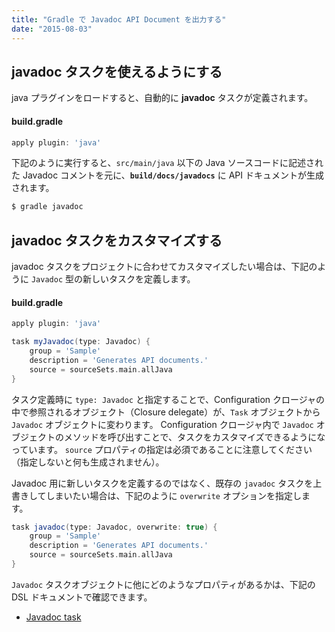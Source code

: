 ```yaml
---
title: "Gradle で Javadoc API Document を出力する"
date: "2015-08-03"
---
```


javadoc タスクを使えるようにする
----

java プラグインをロードすると、自動的に __javadoc__ タスクが定義されます。

#### build.gradle

```groovy
apply plugin: 'java'
```

下記のように実行すると、`src/main/java` 以下の Java ソースコードに記述された Javadoc コメントを元に、__`build/docs/javadocs`__ に API ドキュメントが生成されます。

```sh
$ gradle javadoc
```


javadoc タスクをカスタマイズする
----

javadoc タスクをプロジェクトに合わせてカスタマイズしたい場合は、下記のように `Javadoc` 型の新しいタスクを定義します。

#### build.gradle

```groovy
apply plugin: 'java'

task myJavadoc(type: Javadoc) {
    group = 'Sample'
    description = 'Generates API documents.'
    source = sourceSets.main.allJava
}
```

タスク定義時に `type: Javadoc` と指定することで、Configuration クロージャの中で参照されるオブジェクト（Closure delegate）が、`Task` オブジェクトから `Javadoc` オブジェクトに変わります。
Configuration クロージャ内で `Javadoc` オブジェクトのメソッドを呼び出すことで、タスクをカスタマイズできるようになっています。
`source` プロパティの指定は必須であることに注意してください（指定しないと何も生成されません）。

Javadoc 用に新しいタスクを定義するのではなく、既存の `javadoc` タスクを上書きしてしまいたい場合は、下記のように `overwrite` オプションを指定します。

```groovy
task javadoc(type: Javadoc, overwrite: true) {
    group = 'Sample'
    description = 'Generates API documents.'
    source = sourceSets.main.allJava
}
```

`Javadoc` タスクオブジェクトに他にどのようなプロパティがあるかは、下記の DSL ドキュメントで確認できます。

- [Javadoc task](https://docs.gradle.org/current/dsl/org.gradle.api.tasks.javadoc.Javadoc.html)

